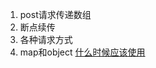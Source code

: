 1. post请求传递数组
2. 断点续传
3. 各种请求方式
4. map和object [什么时候应该使用](https://www.cnblogs.com/thy10lxsx/p/14606290.html)
   